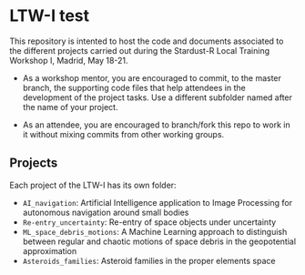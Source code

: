 # LTW-I test
This repository is intented to host the code and documents associated to the different projects carried out during the Stardust-R Local Training Workshop I, Madrid, May 18-21.

* As a workshop mentor, you are encouraged to commit, to the master branch, the supporting code files that help attendees in the development of the project tasks. Use a different subfolder named after the name of your project.

* As an attendee, you are encouraged to branch/fork this repo to work in it without mixing commits from other working groups.

## Projects

Each project of the LTW-I has its own folder:
- `AI_navigation`: Artificial Intelligence application to Image Processing for autonomous navigation around small bodies
- `Re-entry_uncertainty`: Re-entry of space objects under uncertainty
- `ML_space_debris_motions`: A Machine Learning approach to distinguish between regular and chaotic
motions of space debris in the geopotential approximation
- `Asteroids_families`: Asteroid families in the proper elements space
